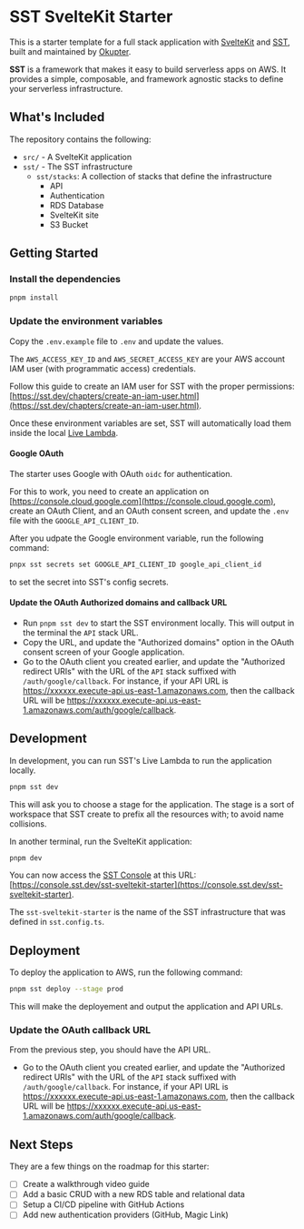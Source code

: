 # SST SvelteKit Starter

This is a starter template for a full stack application with [SvelteKit](https://kit.svelte.dev) and [SST](https://sst.dev), built and maintained by [Okupter](https://www.okupter.com).

**SST** is a framework that makes it easy to build serverless apps on AWS. It provides a simple, composable, and framework agnostic stacks to define your serverless infrastructure.

## What's Included

The repository contains the following:

- `src/` - A SvelteKit application
- `sst/` - The SST infrastructure
  - `sst/stacks`: A collection of stacks that define the infrastructure
    - API
    - Authentication
    - RDS Database
    - SvelteKit site
    - S3 Bucket

## Getting Started

### Install the dependencies

```bash
pnpm install
```

### Update the environment variables

Copy the `.env.example` file to `.env` and update the values.

The `AWS_ACCESS_KEY_ID` and `AWS_SECRET_ACCESS_KEY` are your AWS account IAM user (with programmatic access) credentials.

Follow this guide to create an IAM user for SST with the proper permissions: [https://sst.dev/chapters/create-an-iam-user.html](https://sst.dev/chapters/create-an-iam-user.html).

Once these environment variables are set, SST will automatically load them inside the local [Live Lambda](https://docs.sst.dev/live-lambda-development).

#### Google OAuth

The starter uses Google with OAuth `oidc` for authentication.

For this to work, you need to create an application on [https://console.cloud.google.com](https://console.cloud.google.com), create an OAuth Client, and an OAuth consent screen, and update the `.env` file with the `GOOGLE_API_CLIENT_ID`.

After you udpate the Google environment variable, run the following command:

```bash
pnpx sst secrets set GOOGLE_API_CLIENT_ID google_api_client_id
```

to set the secret into SST's config secrets.

#### Update the OAuth Authorized domains and callback URL

- Run `pnpm sst dev` to start the SST environment locally. This will output in the terminal the `API` stack URL.
- Copy the URL, and update the "Authorized domains" option in the OAuth consent screen of your Google application.
- Go to the OAuth client you created earlier, and update the "Authorized redirect URIs" with the URL of the `API` stack suffixed with `/auth/google/callback`. For instance, if your API URL is https://xxxxxx.execute-api.us-east-1.amazonaws.com, then the callback URL will be https://xxxxxx.execute-api.us-east-1.amazonaws.com/auth/google/callback.

## Development

In development, you can run SST's Live Lambda to run the application locally.

```bash
pnpm sst dev
```

This will ask you to choose a stage for the application.
The stage is a sort of workspace that SST create to prefix all the resources with; to avoid name collisions.

In another terminal, run the SvelteKit application:

```bash
pnpm dev
```

You can now access the [SST Console](https://docs.sst.dev/console) at this URL: [https://console.sst.dev/sst-sveltekit-starter](https://console.sst.dev/sst-sveltekit-starter).

The `sst-sveltekit-starter` is the name of the SST infrastructure that was defined in `sst.config.ts`.

## Deployment

To deploy the application to AWS, run the following command:

```bash
pnpm sst deploy --stage prod
```

This will make the deployement and output the application and API URLs.

### Update the OAuth callback URL

From the previous step, you should have the API URL.

- Go to the OAuth client you created earlier, and update the "Authorized redirect URIs" with the URL of the `API` stack suffixed with `/auth/google/callback`. For instance, if your API URL is https://xxxxxx.execute-api.us-east-1.amazonaws.com, then the callback URL will be https://xxxxxx.execute-api.us-east-1.amazonaws.com/auth/google/callback.

## Next Steps

They are a few things on the roadmap for this starter:

- [ ] Create a walkthrough video guide
- [ ] Add a basic CRUD with a new RDS table and relational data
- [ ] Setup a CI/CD pipeline with GitHub Actions
- [ ] Add new authentication providers (GitHub, Magic Link)
